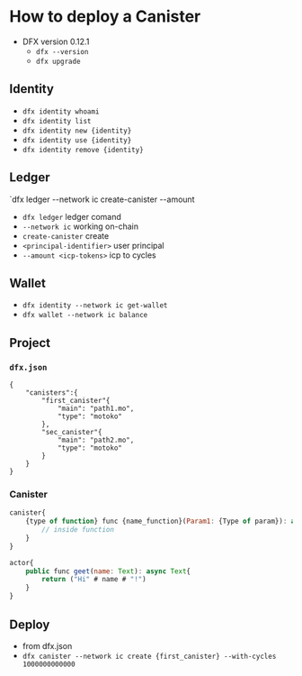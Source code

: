 # How to deploy a Canister

- DFX version 0.12.1
  - `dfx --version`
  - `dfx upgrade`

## Identity

- `dfx identity whoami`
- `dfx identity list`
- `dfx identity new {identity}`
- `dfx identity use {identity}`
- `dfx identity remove {identity}`

## Ledger

<!-- buy cicles -->

`dfx ledger --network ic create-canister <principal-identifier> --amount <icp-tokens>

- `dfx ledger` ledger comand
- `--network ic` working on-chain
- `create-canister` create
- `<principal-identifier>` user principal
- `--amount <icp-tokens>` icp to cycles

## Wallet

- `dfx identity --network ic get-wallet`
- `dfx wallet --network ic balance`

## Project

### `dfx.json`

```
{
    "canisters":{
        "first_canister"{
            "main": "path1.mo",
            "type": "motoko"
        },
        "sec_canister"{
            "main": "path2.mo",
            "type": "motoko"
        }
    }
}
```

### Canister

```js
canister{
    {type of function} func {name_function}(Param1: {Type of param}): async {Type of return}{
        // inside function
    }
}
```

```js
actor{
    public func geet(name: Text): async Text{
        return ("Hi" # name # "!")
    }
}
```

## Deploy

- from dfx.json
- `dfx canister --network ic create {first_canister} --with-cycles 1000000000000`
